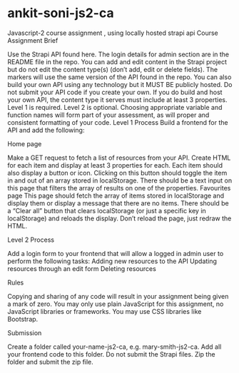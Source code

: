 # ankit-soni-js2-ca
Javascript-2 course assignment , using locally hosted strapi api
Course Assignment
Brief

Use the Strapi API found here. The login details for admin section are in the README file in the repo.
You can add and edit content in the Strapi project but do not edit the content type(s) (don’t add, edit or delete fields). The markers will use the same version of the API found in the repo.
You can also build your own API using any technology but it MUST BE publicly hosted. Do not submit your API code if you create your own. If you do build and host your own API, the content type it serves must include at least 3 properties.
Level 1 is required. Level 2 is optional.
Choosing appropriate variable and function names will form part of your assessment, as will proper and consistent formatting of your code.
Level 1 Process
Build a frontend for the API and add the following:

Home page

Make a GET request to fetch a list of resources from your API.
Create HTML for each item and display at least 3 properties for each.
Each item should also display a button or icon. Clicking on this button should toggle the item in and out of an array stored in localStorage.
There should be a text input on this page that filters the array of results on one of the properties.
Favourites page
This page should fetch the array of items stored in localStorage and display them or display a message that there are no items.
There should be a “Clear all” button that clears localStorage (or just a specific key in localStorage) and reloads the display. Don’t reload the page, just redraw the HTML.

Level 2 Process

Add a login form to your frontend that will allow a logged in admin user to perform the following tasks:
Adding new resources to the API
Updating resources through an edit form
Deleting resources

Rules

Copying and sharing of any code will result in your assignment being given a mark of zero.
You may only use plain JavaScript for this assignment, no JavaScript libraries or frameworks. You may use CSS libraries like Bootstrap.

Submission

Create a folder called your-name-js2-ca, e.g. mary-smith-js2-ca.
Add all your frontend code to this folder. Do not submit the Strapi files.
Zip the folder and submit the zip file.
